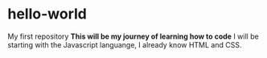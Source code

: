 # hello-world
My first repository
**This will be my journey of learning how to code**
I will be starting with the Javascript languange, I already know HTML and CSS.
